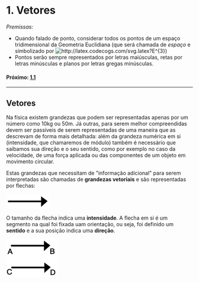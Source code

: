 <link rel="stylesheet" href="css/style.css">

# 1. Vetores

_Premissas:_

* Quando falado de ponto, considerar todos os pontos de um espaço tridimensional da Geometria Euclidiana (que será chamada de _espaço_ e simbolizado por <img src="http://latex.codecogs.com/svg.latex?E^{3}" title="http://latex.codecogs.com/svg.latex?E^{3}" />)
* Pontos serão sempre representados por letras maiúsculas, retas por letras minúsculas e planos por letras gregas minúsculas.


#### Próximo: [1.1](./adicao_vetores.md)

---

## Vetores  

Na física existem grandezas que podem ser representadas apenas por um número como 10kg ou 50m. Já outras, para serem melhor compreendidas devem ser passíveis de serem representadas de uma maneira que as descrevam de forma mais detalhada: além da grandeza numérica em si (intensidade, que chamaremos de módulo) também é necessário que saibamos sua direção e o seu sentido, como por exemplo no caso da velocidade, de uma força aplicada ou das componentes de um objeto em movimento circular.  

Estas grandezas que necessitam de "informação adicional" para serem interpretadas são chamadas de **grandezas vetoriais** e são representadas por flechas:  

<img src="./imgs/seta001.png" />  

O tamanho da flecha indica uma **intensidade**. A flecha em si é um segmento na qual foi fixada uam orientação, ou seja, foi definido um **sentido** e a sua posição indica uma **direção**.  

<img src="./imgs/seta002.png" />